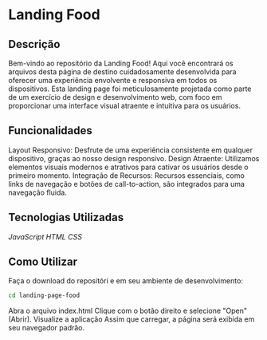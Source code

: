 # Landing Food

## Descrição

Bem-vindo ao repositório da Landing Food! Aqui você encontrará os arquivos desta página de destino cuidadosamente desenvolvida para oferecer uma experiência envolvente e responsiva em todos os dispositivos. Esta landing page foi meticulosamente projetada como parte de um exercício de design e desenvolvimento web, com foco em proporcionar uma interface visual atraente e intuitiva para os usuários.

## Funcionalidades

Layout Responsivo: Desfrute de uma experiência consistente em qualquer dispositivo, graças ao nosso design responsivo.
Design Atraente: Utilizamos elementos visuais modernos e atrativos para cativar os usuários desde o primeiro momento.
Integração de Recursos: Recursos essenciais, como links de navegação e botões de call-to-action, são integrados para uma navegação fluida.

## Tecnologias Utilizadas

_JavaScript_
_HTML_
_CSS_

## Como Utilizar

Faça o download do repositóri e em seu ambiente de desenvolvimento:

```bash
cd landing-page-food
```

Abra o arquivo index.html
Clique com o botão direito e selecione "Open" (Abrir).
Visualize a aplicação
Assim que carregar, a página será exibida em seu navegador padrão.
